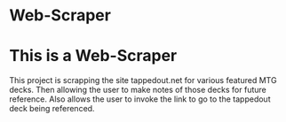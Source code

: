 # Web-Scraper

<h1>This is a Web-Scraper</h1>

<div>
    <p>
    This project is scrapping the site tappedout.net for various featured MTG decks.
    Then allowing the user to make notes of those decks for future reference.
    Also allows the user to invoke the link to go to the tappedout deck being referenced.
    </p>
</div>